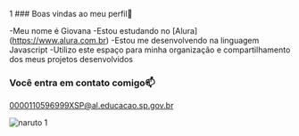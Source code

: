 1  ### Boas vindas ao meu perfil💙


 -Meu nome é Giovana
 -Estou estudando no [Alura] (https://www.alura.com.br)
 -Estou me desenvolvendo na linguagem Javascript
 -Utilizo este espaço para minha organização e compartilhamento dos meus projetos desenvolvidos


 ### Você entra em contato comigo📫

 0000110596999XSP@al.educacao.sp.gov.br

 ![naruto 1](https://github.com/user-attachments/assets/521debe0-f250-4395-9bc4-496800ae536e)

